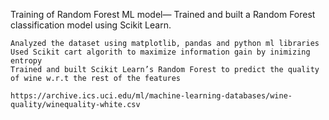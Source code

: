 Training of Random Forest ML model— Trained and built a Random Forest classification model using Scikit Learn.

	Analyzed the dataset using matplotlib, pandas and python ml libraries
	Used Scikit cart algorith to maximize information gain by inimizing entropy
	Trained and built Scikit Learn’s Random Forest to predict the quality of wine w.r.t the rest of the features

	https://archive.ics.uci.edu/ml/machine-learning-databases/wine-quality/winequality-white.csv
